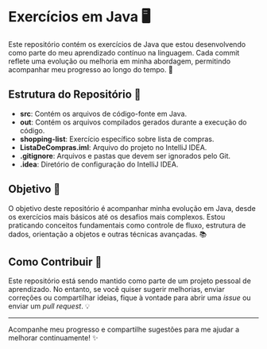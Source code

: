 # Exercícios em Java 🖥️

Este repositório contém os exercícios de Java que estou desenvolvendo como parte do meu aprendizado contínuo na linguagem. Cada commit reflete uma evolução ou melhoria em minha abordagem, permitindo acompanhar meu progresso ao longo do tempo. 🚀

## Estrutura do Repositório 📂

- **src**: Contém os arquivos de código-fonte em Java.
- **out**: Contém os arquivos compilados gerados durante a execução do código.
- **shopping-list**: Exercício específico sobre lista de compras.
- **ListaDeCompras.iml**: Arquivo do projeto no IntelliJ IDEA.
- **.gitignore**: Arquivos e pastas que devem ser ignorados pelo Git.
- **.idea**: Diretório de configuração do IntelliJ IDEA.

## Objetivo 🎯

O objetivo deste repositório é acompanhar minha evolução em Java, desde os exercícios mais básicos até os desafios mais complexos. Estou praticando conceitos fundamentais como controle de fluxo, estrutura de dados, orientação a objetos e outras técnicas avançadas. 📚

## Como Contribuir 🤝

Este repositório está sendo mantido como parte de um projeto pessoal de aprendizado. No entanto, se você quiser sugerir melhorias, enviar correções ou compartilhar ideias, fique à vontade para abrir uma *issue* ou enviar um *pull request*. 💡

---

Acompanhe meu progresso e compartilhe sugestões para me ajudar a melhorar continuamente! ✨
